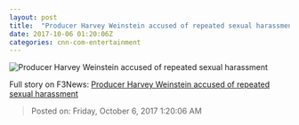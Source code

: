 ```yaml
---
layout: post
title:  "Producer Harvey Weinstein accused of repeated sexual harassment"
date: 2017-10-06 01:20:06Z
categories: cnn-com-entertainment
---
```


![Producer Harvey Weinstein accused of repeated sexual harassment](http://i2.cdn.turner.com/money/dam/assets/171005114609-harvey-weinstein-780x439.jpg)




Full story on F3News: [Producer Harvey Weinstein accused of repeated sexual harassment](http://www.f3nws.com/n/GfXWxG)

> Posted on: Friday, October 6, 2017 1:20:06 AM
